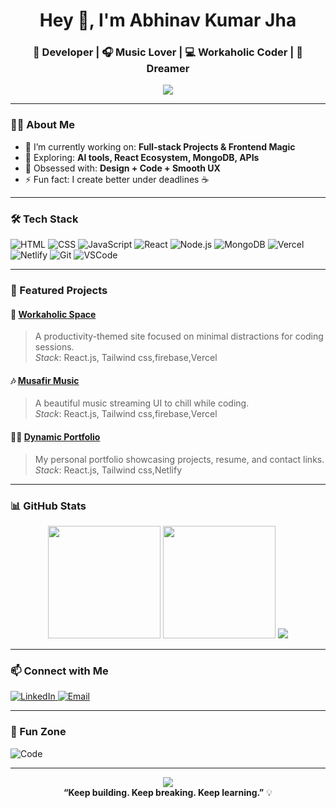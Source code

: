 <h1 align="center">Hey 👋, I'm Abhinav Kumar Jha</h1>
<h3 align="center">🚀 Developer | 🎧 Music Lover | 💻 Workaholic Coder | 🌌 Dreamer</h3>

<p align="center">
  <img src="https://readme-typing-svg.demolab.com/?lines=Welcome+to+my+GitHub+Profile!;Building+cool+stuff+with+code.;Let’s+create+something+amazing!&center=true&width=500&height=45&color=FFA500&vCenter=true&size=22" />
</p>

---

### 👨‍💻 About Me

- 🔭 I’m currently working on: **Full-stack Projects & Frontend Magic**
- 🌱 Exploring: **AI tools, React Ecosystem, MongoDB, APIs**
- 🧠 Obsessed with: **Design + Code + Smooth UX**
- ⚡ Fun fact: I create better under deadlines ☕

---

### 🛠️ Tech Stack

![HTML](https://img.shields.io/badge/-HTML5-E34F26?style=flat&logo=html5&logoColor=white)
![CSS](https://img.shields.io/badge/-CSS3-1572B6?style=flat&logo=css3)
![JavaScript](https://img.shields.io/badge/-JavaScript-F7DF1E?style=flat&logo=javascript&logoColor=black)
![React](https://img.shields.io/badge/-React-61DAFB?style=flat&logo=react)
![Node.js](https://img.shields.io/badge/-Node.js-339933?style=flat&logo=node.js&logoColor=white)
![MongoDB](https://img.shields.io/badge/-MongoDB-47A248?style=flat&logo=mongodb)
![Vercel](https://img.shields.io/badge/-Vercel-000000?style=flat&logo=vercel&logoColor=white)
![Netlify](https://img.shields.io/badge/-Netlify-00C7B7?style=flat&logo=netlify&logoColor=white)
![Git](https://img.shields.io/badge/-Git-F05032?style=flat&logo=git)
![VSCode](https://img.shields.io/badge/-VSCode-007ACC?style=flat&logo=visual-studio-code)

---

### 🚀 Featured Projects

#### 🌌 [**Workaholic Space**](https://workaholicspace.vercel.app)
> A productivity-themed site focused on minimal distractions for coding sessions.  
> _Stack_: React.js, Tailwind css,firebase,Vercel

#### 🎶 [**Musafir Music**](https://musafirmusic.vercel.app)
> A beautiful music streaming UI to chill while coding.  
> _Stack_: React.js, Tailwind css,firebase,Vercel


#### 🧑‍🎨 [**Dynamic Portfolio**](https://abhinavjhaportfolio.netlify.app)
> My personal portfolio showcasing projects, resume, and contact links.  
> _Stack_: React.js, Tailwind css,Netlify


---

### 📊 GitHub Stats

<div align="center">
  <img height="180em" src="https://github-readme-stats.vercel.app/api?username=infinityabhinav&show_icons=true&theme=radical" />
  <img height="180em" src="https://github-readme-streak-stats.herokuapp.com/?user=infinityabhinav&theme=radical" />
  <img src="https://github-readme-stats.vercel.app/api/top-langs/?username=infinityabhinav&layout=compact&theme=radical" />
</div>

---

### 📫 Connect with Me

<p align="left">
  <a href="https://www.linkedin.com/in/infinityabhinav/" target="_blank">
    <img alt="LinkedIn" src="https://img.shields.io/badge/-LinkedIn-0A66C2?style=flat&logo=linkedin&logoColor=white"/>
  </a>
  <a href="mailto:coderabhinavjha@gmail.com">
    <img alt="Email" src="https://img.shields.io/badge/-Gmail-D14836?style=flat&logo=gmail&logoColor=white" />
  </a>
</p>

---

### 🌠 Fun Zone

![Code](https://media.giphy.com/media/qgQUggAC3Pfv687qPC/giphy.gif)

---

<p align="center">
  <img src="https://visitor-badge.glitch.me/badge?page_id=infinityabhinav" />
  <br>
  <b>“Keep building. Keep breaking. Keep learning.”</b> 💡
</p>
